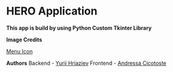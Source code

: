 # HERO Application

**This app is build by using Python Custom Tkinter Library**



**Image Credits**

[Menu Icon](https://www.flaticon.com/free-icons/arrowhead)



**Authors**
Backend - [Yurii Hriaziev](www.linkedin.com/in/yurii-hriaziev-7aa875240)
Frontend - [Andressa Cicotoste](https://www.linkedin.com/in/andressa-cicotoste-195230282/)
